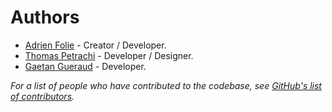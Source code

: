 # Authors

* [Adrien Folie](https://github.com/folieadrien) - Creator / Developer.
* [Thomas Petrachi](https://github.com/petrachi) - Developer / Designer.
* [Gaetan Gueraud](https://github.com/exadeci) - Developer.


*For a list of people who have contributed to the codebase, see
[GitHub's list of contributors](https://github.com/grounds/grounds.io/graphs/contributors).*
